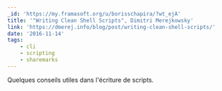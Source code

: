 ```yaml
---
_id: 'https://my.framasoft.org/u/borisschapira/?wt_ejA'
title: '"Writing Clean Shell Scripts", Dimitri Merejkowsky'
link: 'https://dmerej.info/blog/post/writing-clean-shell-scripts/'
date: '2016-11-14'
tags:
    - cli
    - scripting
    - sharemarks
---
```


<div class="markdown"><p>Quelques conseils utiles dans l'écriture de scripts.
</p></div>
